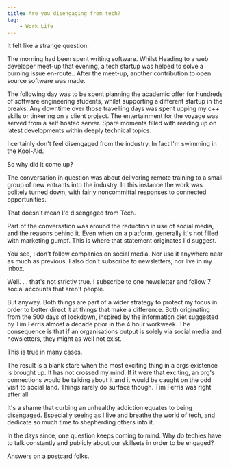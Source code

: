 ```yaml
---
title: Are you disengaging from tech?
tag:
    - Work Life
---
```


 It felt like a strange question. 

The morning had been spent writing software. Whilst Heading to a web developer meet-up that evening, a tech startup was helped to solve a burning issue en-route.. After the meet-up, another contribution to open source software was made. 

The following day was to be spent planning the academic offer for hundreds of software engineering students, whilst supporting a different startup in the breaks. Any downtime over those travelling days was spent upping my c++ skills or tinkering on a client project. The entertainment for the voyage was served from a self hosted server. Spare moments filled with reading up on latest developments within deeply technical topics.

I certainly don't feel disengaged from the industry. In fact I'm swimming in the Kool-Aid.

So why did it come up?

The conversation in question was about delivering remote training to a small group of new entrants into the industry. In this instance the work was politely turned down, with fairly noncommittal responses to connected opportunities.

That doesn't mean I'd disengaged from Tech.

Part of the conversation was around the reduction in use of social media, and the reasons behind it. Even when on a platform, generally it's not filled with marketing gumpf. This is where that statement originates I'd suggest.

You see, I don't follow companies on social media. Nor use it anywhere near as much as previous. I also don't subscribe to newsletters, nor live in my inbox.

Well. . . that's not strictly true. I subscribe to one newsletter and follow 7 social accounts that aren't people.

But anyway. Both things are part of a wider strategy to protect my focus in order to better direct it at things that make a difference. Both originating from the 500 days of lockdown, inspired by the information diet suggested by Tim Ferris almost a decade prior in the 4 hour workweek. The consequence is that if an organisations output is solely via social media and newsletters, they might as well not exist.

This is true in many cases.

The result is a blank stare when the most exciting thing in a orgs existence is brought up. It has not crossed my mind. If it were that exciting, an org's connections would be talking about it and it would be caught on the odd visit to social land. Things rarely do surface though. Tim Ferris was right after all.

It's a shame that curbing an unhealthy addiction equates to being disengaged. Especially seeing as I live and breathe the world of tech, and dedicate so much time to shepherding others into it.

In the days since, one question keeps coming to mind. Why do techies have to talk constantly and publicly about our skillsets in order to be engaged?

Answers on a postcard folks.
